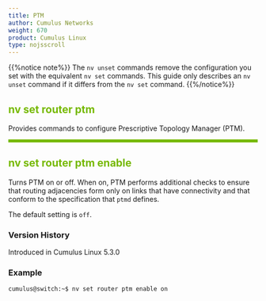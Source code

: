 ```yaml
---
title: PTM
author: Cumulus Networks
weight: 670
product: Cumulus Linux
type: nojsscroll
---
```

<style>
h { color: RGB(118,185,0)}
</style>
{{%notice note%}}
The `nv unset` commands remove the configuration you set with the equivalent `nv set` commands. This guide only describes an `nv unset` command if it differs from the `nv set` command.
{{%/notice%}}

## <h>nv set router ptm

Provides commands to configure Prescriptive Topology Manager (PTM).

<HR STYLE="BORDER: DASHED RGB(118,185,0) 0.5PX;BACKGROUND-COLOR: RGB(118,185,0);HEIGHT: 4.0PX;"/>

## <h>nv set router ptm enable</h>

Turns PTM on or off. When on, PTM performs additional checks to ensure that routing adjacencies form only on links that have connectivity and that conform to the specification that `ptmd` defines.

The default setting is `off`.

### Version History

Introduced in Cumulus Linux 5.3.0

### Example

```
cumulus@switch:~$ nv set router ptm enable on
```
